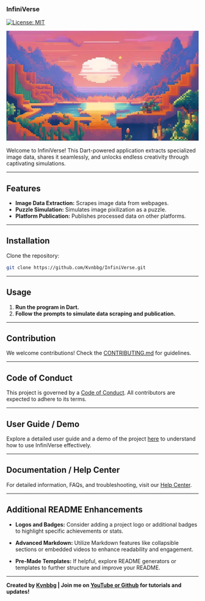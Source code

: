 ### InfiniVerse

[![License: MIT](https://img.shields.io/badge/License-MIT-blue.svg)](https://opensource.org/licenses/MIT)

![InfiniVerse](screenshot.jpg)

Welcome to InfiniVerse! This Dart-powered application extracts specialized image data, shares it seamlessly, and unlocks endless creativity through captivating simulations.

---

## Features

- **Image Data Extraction:** Scrapes image data from webpages.
- **Puzzle Simulation:** Simulates image pixilization as a puzzle.
- **Platform Publication:** Publishes processed data on other platforms.

---

## Installation

Clone the repository:

```bash
git clone https://github.com/Kvnbbg/InfiniVerse.git
```

---

## Usage

1. **Run the program in Dart.**
2. **Follow the prompts to simulate data scraping and publication.**

---

## Contribution

We welcome contributions! Check the [CONTRIBUTING.md](CONTRIBUTING.md) for guidelines.

---

## Code of Conduct

This project is governed by a [Code of Conduct](CODE_OF_CONDUCT.md). All contributors are expected to adhere to its terms.

---

## User Guide / Demo

Explore a detailed user guide and a demo of the project [here](https://github.com/Kvnbbg/InfiniVerse-Demo) to understand how to use InfiniVerse effectively.

---

## Documentation / Help Center

For detailed information, FAQs, and troubleshooting, visit our [Help Center](https://kvnbbg-creations.io/assets/html/faq-infiniverse.html).

---

## Additional README Enhancements

- **Logos and Badges:** Consider adding a project logo or additional badges to highlight specific achievements or stats.
  
- **Advanced Markdown:** Utilize Markdown features like collapsible sections or embedded videos to enhance readability and engagement.

- **Pre-Made Templates:** If helpful, explore README generators or templates to further structure and improve your README.

---

**Created by [Kvnbbg](https://github.com/Kvnbbg) | Join me on [YouTube or Github](https://github.com/Kvnbbg/InfiniVerse) for tutorials and updates!**